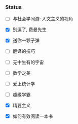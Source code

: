 ### Status 
- [ ] 与社会学同游: 人文主义的视角
- [x] 别逗了, 费曼先生
- [x] 送你一颗子弹
- [ ] 翻译的技巧
- [ ] 无中生有的宇宙
- [ ] 数学之美 
- [ ] 爱上统计学
- [ ] 超级学霸
- [x] 精要主义
- [x] 如何有效阅读一本书


